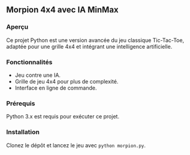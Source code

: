 ## Morpion 4x4 avec IA MinMax

### Aperçu
Ce projet Python est une version avancée du jeu classique Tic-Tac-Toe, adaptée pour une grille 4x4 et intégrant une intelligence artificielle.

### Fonctionnalités
- Jeu contre une IA.
- Grille de jeu 4x4 pour plus de complexité.
- Interface en ligne de commande.

### Prérequis
Python 3.x est requis pour exécuter ce projet.

### Installation
Clonez le dépôt et lancez le jeu avec `python morpion.py`.
